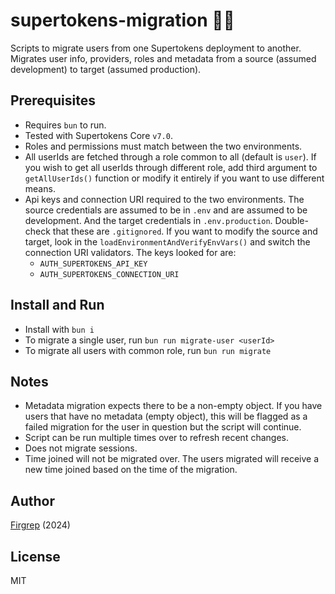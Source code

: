 # supertokens-migration 🔏👥

Scripts to migrate users from one Supertokens deployment to another. Migrates user info, providers, roles and metadata from a source (assumed development) to target (assumed production).

## Prerequisites

-   Requires `bun` to run.
-   Tested with Supertokens Core `v7.0`.
-   Roles and permissions must match between the two environments.
-   All userIds are fetched through a role common to all (default is `user`). If you wish to get all userIds through different role, add third argument to `getAllUserIds()` function or modify it entirely if you want to use different means.
-   Api keys and connection URI required to the two environments. The source credentials are assumed to be in `.env` and are assumed to be development. And the target credentials in `.env.production`. Double-check that these are `.gitignored`. If you want to modify the source and target, look in the `loadEnvironmentAndVerifyEnvVars()` and switch the connection URI validators. The keys looked for are:
    -   `AUTH_SUPERTOKENS_API_KEY`
    -   `AUTH_SUPERTOKENS_CONNECTION_URI`

## Install and Run

-   Install with `bun i`
-   To migrate a single user, run `bun run migrate-user <userId>`
-   To migrate all users with common role, run `bun run migrate`

## Notes

-   Metadata migration expects there to be a non-empty object. If you have users that have no metadata (empty object), this will be flagged as a failed migration for the user in question but the script will continue.
-   Script can be run multiple times over to refresh recent changes.
-   Does not migrate sessions.
-   Time joined will not be migrated over. The users migrated will receive a new time joined based on the time of the migration.

## Author

[Firgrep](https://github.com/Firgrep) (2024)

## License

MIT
